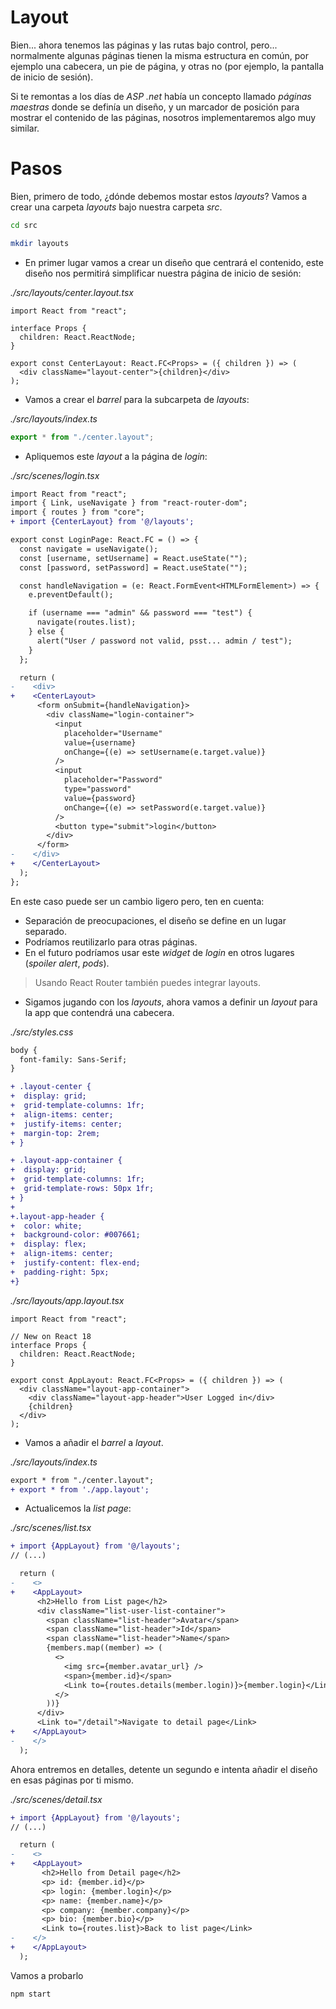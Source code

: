 # Layout

Bien... ahora tenemos las páginas y las rutas bajo control, pero... normalmente algunas páginas
tienen la misma estructura en común, por ejemplo una cabecera, un pie de página, y otras no
(por ejemplo, la pantalla de inicio de sesión).

Si te remontas a los días de _ASP .net_ había un concepto llamado _páginas maestras_
donde se definía un diseño, y un marcador de posición para mostrar el contenido de las páginas, nosotros
implementaremos algo muy similar.

# Pasos

Bien, primero de todo, ¿dónde debemos mostar estos _layouts_?
Vamos a crear una carpeta _layouts_ bajo nuestra carpeta _src_.

```bash
cd src
```

```bash
mkdir layouts
```

- En primer lugar vamos a crear un diseño que centrará el contenido, este diseño nos permitirá
  simplificar nuestra página de inicio de sesión:

_./src/layouts/center.layout.tsx_

```tsx
import React from "react";

interface Props {
  children: React.ReactNode;
}

export const CenterLayout: React.FC<Props> = ({ children }) => (
  <div className="layout-center">{children}</div>
);
```

- Vamos a crear el _barrel_ para la subcarpeta de _layouts_:

_./src/layouts/index.ts_

```ts
export * from "./center.layout";
```

- Apliquemos este _layout_ a la página de _login_:

_./src/scenes/login.tsx_

```diff
import React from "react";
import { Link, useNavigate } from "react-router-dom";
import { routes } from "core";
+ import {CenterLayout} from '@/layouts';

export const LoginPage: React.FC = () => {
  const navigate = useNavigate();
  const [username, setUsername] = React.useState("");
  const [password, setPassword] = React.useState("");

  const handleNavigation = (e: React.FormEvent<HTMLFormElement>) => {
    e.preventDefault();

    if (username === "admin" && password === "test") {
      navigate(routes.list);
    } else {
      alert("User / password not valid, psst... admin / test");
    }
  };

  return (
-    <div>
+    <CenterLayout>
      <form onSubmit={handleNavigation}>
        <div className="login-container">
          <input
            placeholder="Username"
            value={username}
            onChange={(e) => setUsername(e.target.value)}
          />
          <input
            placeholder="Password"
            type="password"
            value={password}
            onChange={(e) => setPassword(e.target.value)}
          />
          <button type="submit">login</button>
        </div>
      </form>
-    </div>
+    </CenterLayout>
  );
};
```

En este caso puede ser un cambio ligero pero, ten en cuenta:

- Separación de preocupaciones, el diseño se define en un lugar separado.
- Podríamos reutilizarlo para otras páginas.
- En el futuro podríamos usar este _widget_ de _login_ en otros lugares (_spoiler alert_, _pods_).

> Usando React Router también puedes integrar layouts.

- Sigamos jugando con los _layouts_, ahora vamos a definir un _layout_ para la app que
  contendrá una cabecera.

_./src/styles.css_

```diff
body {
  font-family: Sans-Serif;
}

+ .layout-center {
+  display: grid;
+  grid-template-columns: 1fr;
+  align-items: center;
+  justify-items: center;
+  margin-top: 2rem;
+ }

+ .layout-app-container {
+  display: grid;
+  grid-template-columns: 1fr;
+  grid-template-rows: 50px 1fr;
+ }
+
+.layout-app-header {
+  color: white;
+  background-color: #007661;
+  display: flex;
+  align-items: center;
+  justify-content: flex-end;
+  padding-right: 5px;
+}
```

_./src/layouts/app.layout.tsx_

```tsx
import React from "react";

// New on React 18
interface Props {
  children: React.ReactNode;
}

export const AppLayout: React.FC<Props> = ({ children }) => (
  <div className="layout-app-container">
    <div className="layout-app-header">User Logged in</div>
    {children}
  </div>
);
```

- Vamos a añadir el _barrel_ a _layout_.

_./src/layouts/index.ts_

```diff
export * from "./center.layout";
+ export * from './app.layout';
```

- Actualicemos la _list page_:

_./src/scenes/list.tsx_

```diff
+ import {AppLayout} from '@/layouts';
// (...)

  return (
-    <>
+    <AppLayout>
      <h2>Hello from List page</h2>
      <div className="list-user-list-container">
        <span className="list-header">Avatar</span>
        <span className="list-header">Id</span>
        <span className="list-header">Name</span>
        {members.map((member) => (
          <>
            <img src={member.avatar_url} />
            <span>{member.id}</span>
            <Link to={routes.details(member.login)}>{member.login}</Link>
          </>
        ))}
      </div>
      <Link to="/detail">Navigate to detail page</Link>
+    </AppLayout>
-    </>
  );
```

Ahora entremos en detalles, detente un segundo e intenta añadir
el diseño en esas páginas por ti mismo.

_./src/scenes/detail.tsx_

```diff
+ import {AppLayout} from '@/layouts';
// (...)

  return (
-    <>
+    <AppLayout>
       <h2>Hello from Detail page</h2>
       <p> id: {member.id}</p>
       <p> login: {member.login}</p>
       <p> name: {member.name}</p>
       <p> company: {member.company}</p>
       <p> bio: {member.bio}</p>
       <Link to={routes.list}>Back to list page</Link>
-    </>
+    </AppLayout>
  );
```

Vamos a probarlo

```bash
npm start
```
